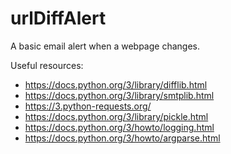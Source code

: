 # urlDiffAlert
A basic email alert when a webpage changes.

Useful resources:
* https://docs.python.org/3/library/difflib.html
* https://docs.python.org/3/library/smtplib.html
* https://3.python-requests.org/
* https://docs.python.org/3/library/pickle.html
* https://docs.python.org/3/howto/logging.html
* https://docs.python.org/3/howto/argparse.html
